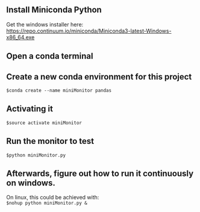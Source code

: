 

## Install Miniconda Python

Get the windows installer here:  
https://repo.continuum.io/miniconda/Miniconda3-latest-Windows-x86_64.exe

## Open a conda terminal  

## Create a new conda environment for this project  
`$conda create --name miniMonitor pandas`

## Activating it  
`$source activate miniMonitor`

## Run the monitor to test  
`$python miniMonitor.py`

## Afterwards, figure out how to run it continuously on windows.

On linux, this could be achieved with:  
`$nohup python miniMonitor.py &`
